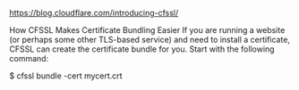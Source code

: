 https://blog.cloudflare.com/introducing-cfssl/

How CFSSL Makes Certificate Bundling Easier
If you are running a website (or perhaps some other TLS-based service) and need to install a certificate, CFSSL can create the certificate bundle for you. Start with the following command:

$ cfssl bundle -cert mycert.crt